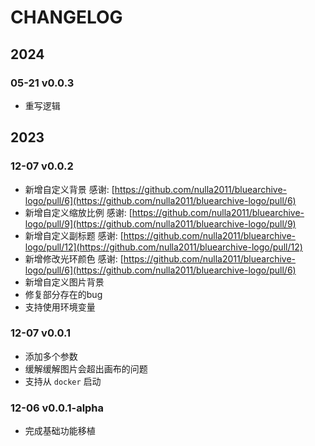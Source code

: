 # CHANGELOG

## 2024

### 05-21 v0.0.3

- 重写逻辑

## 2023

### 12-07 v0.0.2

- 新增自定义背景 感谢: [https://github.com/nulla2011/bluearchive-logo/pull/6](https://github.com/nulla2011/bluearchive-logo/pull/6)
- 新增自定义缩放比例 感谢: [https://github.com/nulla2011/bluearchive-logo/pull/9](https://github.com/nulla2011/bluearchive-logo/pull/9)
- 新增自定义副标题 感谢: [https://github.com/nulla2011/bluearchive-logo/pull/12](https://github.com/nulla2011/bluearchive-logo/pull/12)
- 新增修改光环颜色 感谢: [https://github.com/nulla2011/bluearchive-logo/pull/6](https://github.com/nulla2011/bluearchive-logo/pull/6)
- 新增自定义图片背景
- 修复部分存在的bug
- 支持使用环境变量

### 12-07 v0.0.1

- 添加多个参数
- 缓解缓解图片会超出画布的问题
- 支持从 `docker` 启动

### 12-06 v0.0.1-alpha

- 完成基础功能移植
